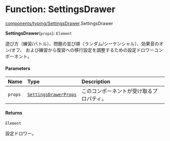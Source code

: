 # Function: SettingsDrawer

[components/typing/SettingsDrawer](../modules/components_typing_SettingsDrawer.md).SettingsDrawer

**SettingsDrawer**(`props`): `Element`

遊び方（練習/バトル）、問題の並び順（ランダム/シーケンシャル）、効果音のオン/オフ、
および練習から復習への移行設定を調整するための設定ドロワーコンポーネント。

#### Parameters

| Name | Type | Description |
| :------ | :------ | :------ |
| `props` | [`SettingsDrawerProps`](../types/types.SettingsDrawerProps.md) | このコンポーネントが受け取るプロパティ。 |

#### Returns

`Element`

設定ドロワー。
